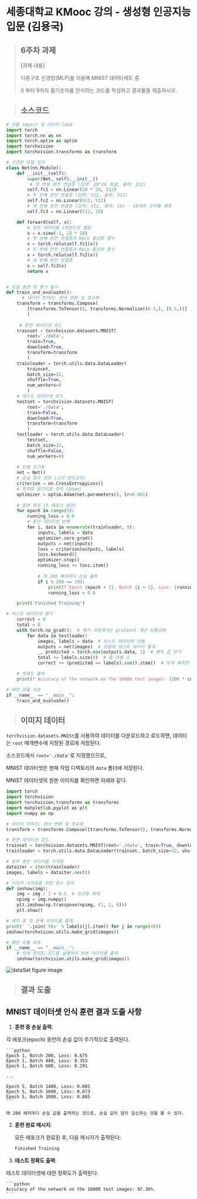 # 세종대학교 KMooc 강의 - 생성형 인공지능 입문 (김용국)
>## 6주차 과제
  >[과제 내용]
>
  >다층구조 신경망(MLP)를 이용해 MNIST 데이터세트 중
>
  >0 부터 9까지 필기숫자를 인식하는 코드를 작성하고 결과물을 제출하시오.

>## 소스코드
```python
# 모듈 import 및 데이터 load
import torch
import torch.nn as nn
import torch.optim as optim
import torchvision
import torchvision.transforms as transform
```

```python
# 신경망 모델 정의
class Net(nn.Module):
    def __init__(self):
        super(Net, self).__init__()
         # 첫 번째 완전 연결층 (입력: 28*28 픽셀, 출력: 512)
        self.fc1 = nn.Linear(28 * 28, 512)
        # 두 번째 완전 연결층 (입력: 512, 출력: 512)
        self.fc2 = nn.Linear(512, 512)
        # 세 번째 완전 연결층 (입력: 512, 출력: 10) - 10개의 숫자를 예측
        self.fc3 = nn.Linear(512, 10)

    def forward(self, x):
        # 입력 데이터를 1차원으로 펼침
        x = x.view(-1, 28 * 28)
        # 첫 번째 완전 연결층과 ReLU 활성화 함수
        x = torch.relu(self.fc1(x))
        # 두 번째 완전 연결층과 ReLU 활성화 함수
        x = torch.relu(self.fc2(x))
        # 세 번째 완전 연결층
        x = self.fc3(x)
        return x
```

```python

# 모델 훈련 및 평가 함수
def train_and_evaluate():
	  # 데이터 전처리: 텐서 변환 및 정규화
    transform = transforms.Compose(
        [transforms.ToTensor(), transforms.Normalize((0.5,), (0.5,))]
        )
        
     # 훈련 데이터셋 로드
    trainset = torchvision.datasets.MNIST(
        root='./data', 
        train=True, 
        download=True, 
        transform=transform
        )
    trainloader = torch.utils.data.DataLoader(
        trainset, 
        batch_size=32, 
        shuffle=True, 
        num_workers=0
        )
    # 테스트 데이터셋 로드
    testset = torchvision.datasets.MNIST(
        root='./data', 
        train=False, 
        download=True, 
        transform=transform
        )
    testloader = torch.utils.data.DataLoader(
        testset, 
        batch_size=32, 
        shuffle=False, 
        num_workers=0)
    
    # 모델 초기화
    net = Net()
    # 손실 함수 정의 (교차 엔트로피)
    criterion = nn.CrossEntropyLoss()
    # 최적화 알고리즘 정의 (Adam)
    optimizer = optim.Adam(net.parameters(), lr=0.001)
    
    # 훈련 루프 (5 에포크 동안)
    for epoch in range(5):
        running_loss = 0.0
        # 훈련 데이터셋 반복
        for i, data in enumerate(trainloader, 0):
            inputs, labels = data
            optimizer.zero_grad()
            outputs = net(inputs)
            loss = criterion(outputs, labels)
            loss.backward()
            optimizer.step()
            running_loss += loss.item()
            
            # 매 200 배치마다 손실 출력
            if i % 200 == 199:
                print(f'Epoch {epoch + 1}, Batch {i + 1}, Loss: {running_loss / 200:.3f}')
                running_loss = 0.0

    print('Finished Training')
```

```python
# 테스트 데이터셋 평가
    correct = 0
    total = 0
    with torch.no_grad():  # 평가 과정에서는 gradient 계산 비활성화
        for data in testloader:
            images, labels = data  # 테스트 데이터와 라벨
            outputs = net(images)  # 모델에 테스트 데이터 통과
            _, predicted = torch.max(outputs.data, 1)  # 예측 값 얻기
            total += labels.size(0)  # 총 라벨 수
            correct += (predicted == labels).sum().item()  # 맞게 예측한 수

    # 정확도 출력
    print(f'Accuracy of the network on the 10000 test images: {100 * correct / total}%')

# 메인 모듈 보호
if __name__ == "__main__":
    train_and_evaluate()
```

>## 이미지 데이터

`torchvision.datasets.MNISt`를 사용하여 데이터를 다운로드하고 로드하면, 데이터는 `root` 매개변수에 지정된 경로에 저장된다. 

소스코드에서 `root='./data'`로 지정했으므로, 

MNIST 데이터셋은 현재 작업 디렉토리의 `data` 폴더에 저장된다.

MNIST 데이터셋의 원본 이미지를 확인하면 아래와 같다.

```python
import torch
import torchvision
import torchvision.transforms as transforms
import matplotlib.pyplot as plt
import numpy as np

# 데이터 전처리: 텐서 변환 및 정규화
transform = transforms.Compose([transforms.ToTensor(), transforms.Normalize((0.5,), (0.5,))])

# 훈련 데이터셋 로드
trainset = torchvision.datasets.MNIST(root='./data', train=True, download=True, transform=transform)
trainloader = torch.utils.data.DataLoader(trainset, batch_size=32, shuffle=True, num_workers=0)

# 일부 훈련 데이터를 가져옴
dataiter = iter(trainloader)
images, labels = dataiter.next()

# 이미지 시각화를 위한 함수 정의
def imshow(img):
    img = img / 2 + 0.5  # 정규화 해제
    npimg = img.numpy()
    plt.imshow(np.transpose(npimg, (1, 2, 0)))
    plt.show()

# 배치 중 첫 번째 이미지를 출력
print(' '.join('%5s' % labels[j].item() for j in range(4)))
imshow(torchvision.utils.make_grid(images))

# 메인 모듈 보호
if __name__ == "__main__":
    # 위에 정의된 코드를 실행하여 원본 이미지를 출력
    imshow(torchvision.utils.make_grid(images))

```

<img src="Figure_1.png" alt="dataSet figure image" />

>## 결과 도출
## MNIST 데이터셋 인식 훈련 결과 도출 사항

1. **훈련 중 손실 출력**:

각 에포크(epoch) 동안의 손실 값이 주기적으로 출력된다.
    
    ```python
    Epoch 1, Batch 200, Loss: 0.675
    Epoch 1, Batch 400, Loss: 0.353
    Epoch 1, Batch 600, Loss: 0.291
    
    ...
    
    Epoch 5, Batch 1400, Loss: 0.085
    Epoch 5, Batch 1600, Loss: 0.073
    Epoch 5, Batch 1800, Loss: 0.085
    ```
    
    매 200 배치마다 손실 값을 출력하는 것으로, 손실 값이 점차 감소하는 것을 볼 수 있다.
    
2. **훈련 완료 메시지**:
    
    
    모든 에포크가 완료된 후, 다음 메시지가 출력된다:
    
    ```python
    Finished Training
    ```
    
3. **테스트 정확도 출력**:

  테스트 데이터셋에 대한 정확도가 출력된다.
    
    ```python
    Accuracy of the network on the 10000 test images: 97.36%.
    ```
